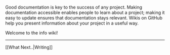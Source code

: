Good documentation is key to the success of any project. Making documentation accessible enables people to learn about a project; making it easy to update ensures that documentation stays relevant. Wikis on GitHub help you present information about your project in a useful way.


Welcome to the info wiki!


***

[[What Next..|Writing]]

